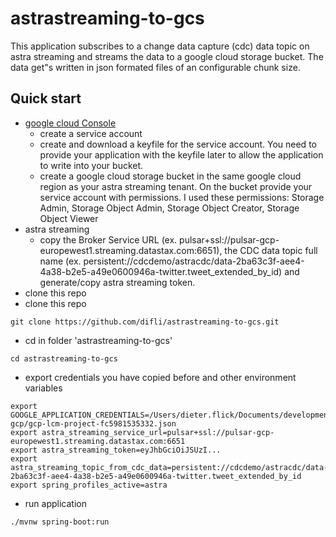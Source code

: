 # astrastreaming-to-gcs

This application subscribes to a change data capture (cdc) data topic on astra streaming and streams the data to a google cloud storage bucket.
The data get"s written in json formated files of an configurable chunk size.

## Quick start
- [google cloud Console](https://console.cloud.google.com)
    - create a service account
    - create and download a keyfile for the service account. You need to provide your application with the keyfile later to allow the application to write into your bucket.
    - create a google cloud storage bucket in the same google cloud region as your astra streaming tenant. On the bucket provide your service account with permissions. I used these permissions: Storage Admin, Storage Object Admin, Storage Object Creator, Storage Object Viewer
- astra streaming
    -  copy the Broker Service URL (ex. pulsar+ssl://pulsar-gcp-europewest1.streaming.datastax.com:6651), the CDC data topic full name (ex. persistent://cdcdemo/astracdc/data-2ba63c3f-aee4-4a38-b2e5-a49e0600946a-twitter.tweet_extended_by_id) and generate/copy astra streaming token.
- clone this repo
- clone this repo
```
git clone https://github.com/difli/astrastreaming-to-gcs.git
```
- cd in folder 'astrastreaming-to-gcs'
```
cd astrastreaming-to-gcs
```
- export credentials you have copied before and other environment variables
```
export GOOGLE_APPLICATION_CREDENTIALS=/Users/dieter.flick/Documents/development/workspaces/workspace-gcp/gcp-lcm-project-fc5981535332.json
export astra_streaming_service_url=pulsar+ssl://pulsar-gcp-europewest1.streaming.datastax.com:6651
export astra_streaming_token=eyJhbGciOiJSUzI...
export astra_streaming_topic_from_cdc_data=persistent://cdcdemo/astracdc/data-2ba63c3f-aee4-4a38-b2e5-a49e0600946a-twitter.tweet_extended_by_id
export spring_profiles_active=astra
```
- run application
```
./mvnw spring-boot:run
```
